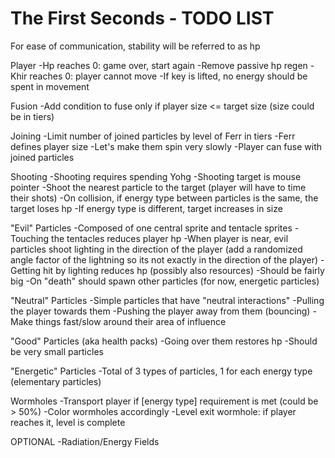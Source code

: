 # The First Seconds - TODO LIST

For ease of communication, stability will be referred to as hp

Player
	-Hp reaches 0: game over, start again
	-Remove passive hp regen
	-Khir reaches 0: player cannot move
	-If key is lifted, no energy should be spent in movement

Fusion
	-Add condition to fuse only if  player size <= target size (size could be in tiers)

Joining
	-Limit number of joined particles by level of Ferr in tiers
	-Ferr defines player size
	-Let's make them spin very slowly
	-Player can fuse with joined particles

Shooting
	-Shooting requires spending Yohg
	-Shooting target is mouse pointer
	-Shoot the nearest particle to the target (player will have to time their shots)
	-On collision, if energy type between particles is the same, the target loses hp
	-If energy type is different, target increases in size

"Evil" Particles
	-Composed of one central sprite and tentacle sprites
	-Touching the tentacles reduces player hp
	-When player is near, evil particles shoot lighting in the direction of the player 
	(add a randomized angle factor of the lightning so its not exactly in the direction of the player)
	-Getting hit by lighting reduces hp (possibly also resources)
	-Should be fairly big
	-On "death" should spawn other particles (for now, energetic particles)

"Neutral" Particles
	-Simple particles that have "neutral interactions"
	-Pulling the player towards them
	-Pushing the player away from them (bouncing)
	-Make things fast/slow around their area of influence

"Good" Particles (aka health packs)
	-Going over them restores hp
	-Should be very small particles

"Energetic" Particles
	-Total of 3 types of particles, 1 for each energy type (elementary particles)

Wormholes
	-Transport player if [energy type] requirement is met (could be > 50%)
	-Color wormholes accordingly
	-Level exit wormhole: if player reaches it, level is complete

OPTIONAL
	-Radiation/Energy Fields
